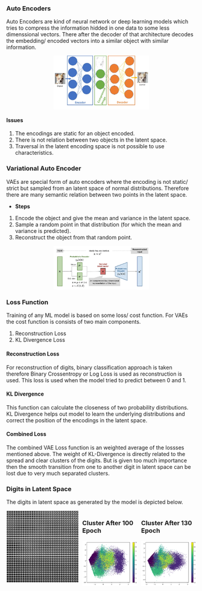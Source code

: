 ### **Auto Encoders**
Auto Encoders are kind of neural network or deep learning models which tries to compress the information hidded in one data to some less dimenssional vectors. There after the decoder of that architecture decodes the embedding/ encoded vectors into a similar object with similar information.


<div style="display:flex; justify-content:center; align-atems:center;width:100%;">
    <img src="ae.webp" style="width:50%; display:inline-block; margin:auto"/>
</div>


#### **Issues**
1. The encodings are static for an object encoded.
2. There is not relation between two objects in the latent space.
3. Traversal in the latent encoding space is not possible to use characteristics.


### **Variational Auto Encoder**
VAEs are special form of auto encoders where the encoding is not static/ strict but sampled from an latent space of normal distributions. Therefore there are many semantic relation between two points in the latent space.

* **Steps**
1. Encode the object and give the mean and variance in the latent space.
2. Sample a random point in that distribution (for which the mean and variance is predicted).
3. Reconstruct the object from that random point.

<div style="display:flex; justify-content:center; align-atems:center;width:100%;">
    <img src="vae.webp" style="width:50%; display:inline-block; margin:auto"/>
</div>

### **Loss Function**
Training of any ML model is based on some loss/ cost function. For VAEs the cost function is consists of two main components.
1. Reconstruction Loss
2. KL Divergence Loss

#### **Reconstruction Loss**
For reconstruction of digits, binary classification approach is taken therefore Binary Crossentropy or Log Loss is used as reconstruction is used. This loss is used when the model tried to predict between 0 and 1.

#### **KL Divergence**
This function can calculate the closeness of two probability distributions. KL Divergence helps out model to learn the underlying distributions and correct the position of the encodings in the latent space.

#### **Combined Loss**
The combined VAE Loss function is an weighted average of the lossses mentioned above. The weight of KL-Divergence is directly related to the spread and clear clusters of the digits. But is given too much importance then the smooth transition from one to another digit in latent space can be lost due to very much separated clusters.

### **Digits in Latent Space**

The digits in latent space as generated by the model is depicted below.
<div style="display:flex; justify-content:space-between; align-atems:center;width:100%;">
<div style="width:38%;">
    <img src="vae-digits.png" style="display:inline-block; margin:auto"/>
</div>
<div style="width:29%;">
<h3>
Cluster After 100 Epoch
</h3>
    <img src="cluster-100.png" style="display:inline-block; margin:auto"/>
</div>
<div style="width:29%;">
<h3>
Cluster After 130 Epoch
</h3>
    <img src="cluster-130.png" style="display:inline-block; margin:auto"/>
</div>
</div>

